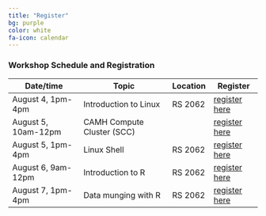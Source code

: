 ```yaml
---
title: "Register"
bg: purple
color: white 
fa-icon: calendar
---
```


### Workshop Schedule and Registration

| Date/time           | Topic                      | Location | Register                         | 
|---------------------|----------------------------|----------|----------------------------------|
| August 4, 1pm-4pm   | Introduction to Linux      | RS 2062  | <a href="link">register here</a> | 
| August 5, 10am-12pm | CAMH Compute Cluster (SCC) |          | <a href="link">register here</a> | 
| August 5, 1pm-4pm   | Linux Shell                | RS 2062  | <a href="link">register here</a> | 
| August 6, 9am-12pm  | Introduction to R          | RS 2062  | <a href="link">register here</a> | 
| August 7, 1pm-4pm   | Data munging with R        | RS 2062  | <a href="link">register here</a> | 
